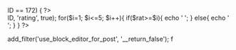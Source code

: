 <?php if (is_page(20) ){?> <?php } ?>
<?php if( $post->ID == 172) { ?> <?php } ?>

<!------------------- Rating Star ---------------------------->
<div class="rating-star">
<?php 
$rat = get_post_meta($post->ID, 'rating', true); 
for($i=1; $i<=5; $i++){
if($rat>=$i){
echo '<i class="fa fa-star yellow" aria-hidden="true"></i> ';
}
else{
echo '<i class="fa fa-star " aria-hidden="true"></i> ';
}
}
?>           
</div>
<!------------------- After 3 Post Clearfix ---------------------------->
 <?php $i++; if($i==3){ ?> <div class="clearfix"></div> <?php $i=0; } ?>
 
 <!------------------- Default editior ---------------------------->
 add_filter('use_block_editor_for_post', '__return_false');
f